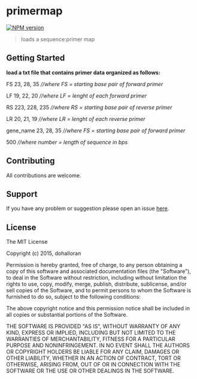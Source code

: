 # primermap

[![NPM version](http://img.shields.io/npm/v/primermap.svg)](https://www.npmjs.org/package/primermap) 

> loads a sequence:primer map

## Getting Started
**load a txt file that contains primer data organized as follows:**

FS 23, 28, 35 _//where FS = starting base pair of forward primer_

LF 19, 22, 20 _//where LF = lenght of each forward primer_

RS 223, 228, 235 _//where RS = starting base pair of reverse primer_

LR 20, 21, 19 _//where LR = lenght of each reverse primer_

gene_name 23, 28, 35 _//where FS = starting base pair of forward primer_

500 _//where number = length of sequence in bps_






## Contributing

All contributions are welcome.

## Support

If you have any problem or suggestion please open an issue [here](https://github.com/dohalloran/primermap/issues).

## License 

The MIT License

Copyright (c) 2015, dohalloran

Permission is hereby granted, free of charge, to any person
obtaining a copy of this software and associated documentation
files (the "Software"), to deal in the Software without
restriction, including without limitation the rights to use,
copy, modify, merge, publish, distribute, sublicense, and/or sell
copies of the Software, and to permit persons to whom the
Software is furnished to do so, subject to the following
conditions:

The above copyright notice and this permission notice shall be
included in all copies or substantial portions of the Software.

THE SOFTWARE IS PROVIDED "AS IS", WITHOUT WARRANTY OF ANY KIND,
EXPRESS OR IMPLIED, INCLUDING BUT NOT LIMITED TO THE WARRANTIES
OF MERCHANTABILITY, FITNESS FOR A PARTICULAR PURPOSE AND
NONINFRINGEMENT. IN NO EVENT SHALL THE AUTHORS OR COPYRIGHT
HOLDERS BE LIABLE FOR ANY CLAIM, DAMAGES OR OTHER LIABILITY,
WHETHER IN AN ACTION OF CONTRACT, TORT OR OTHERWISE, ARISING
FROM, OUT OF OR IN CONNECTION WITH THE SOFTWARE OR THE USE OR
OTHER DEALINGS IN THE SOFTWARE.
